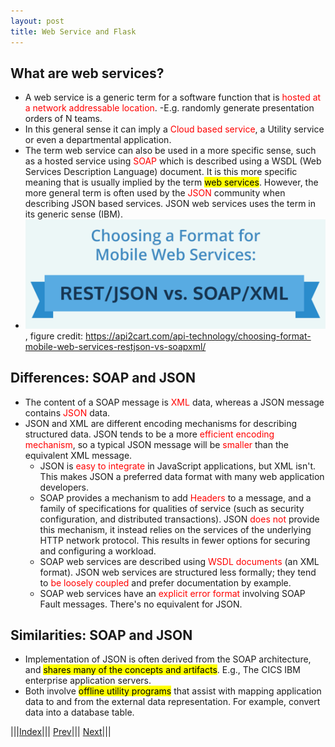 ```yaml
---
layout: post
title: Web Service and Flask
---
```

## What are web services?

* A web service is a generic term for a software function that is <font color=red>hosted at a network addressable location</font>. 
	-E.g. randomly generate presentation orders of N teams. 
* In this general sense it can imply a <font color=red>Cloud based service</font>, a Utility service or even a departmental application. 
* The term web service can also be used in a more specific sense, such as a hosted service using <font color=red>SOAP</font> which is described using a WSDL (Web Services Description Language) document. It is this more specific meaning that is usually implied by the term <mark>web services</mark>. However, the more general term is often used by the <font color=red>JSON</font> community when describing JSON based services. JSON web services uses the term in its generic sense (IBM).
* ![](1.png), figure credit: https://api2cart.com/api-technology/choosing-format-mobile-web-services-restjson-vs-soapxml/

## Differences: SOAP and JSON
* The content of a SOAP message is <font color=red>XML</font> data, whereas a JSON message contains <font color=red>JSON</font> data. 
* JSON and XML are different encoding mechanisms for describing structured data. JSON tends to be a more <font color=red>efficient encoding mechanism</font>, so a typical JSON message will be <font color=red>smaller</font> than the equivalent XML message.
	- JSON is <font color=red>easy to integrate</font> in JavaScript applications, but XML isn't. This makes JSON a preferred data format with many web application developers.
	- SOAP provides a mechanism to add <font color=red>Headers</font> to a message, and a family of specifications for qualities of service (such as security configuration, and distributed transactions). JSON <font color=red>does not</font> provide this mechanism, it instead relies on the services of the underlying HTTP network protocol. This results in fewer options for securing and configuring a workload.
	- SOAP web services are described using <font color=red>WSDL documents</font> (an XML format). JSON web services are structured less formally; they tend to <font color=red>be loosely coupled</font> and prefer documentation by example.
	- SOAP web services have an <font color=red>explicit error format</font> involving SOAP Fault messages. There's no equivalent for JSON.

## Similarities: SOAP and JSON
* Implementation of JSON is often derived from the SOAP architecture, and <mark>shares many of the concepts and artifacts</mark>. E.g., The CICS IBM enterprise application servers.
* Both involve <mark>offline utility programs</mark> that assist with mapping application data to and from the external data representation. For example, convert data into a database table.


|||[Index](../../)||| [Prev](../)||| [Next](../part2)|||














